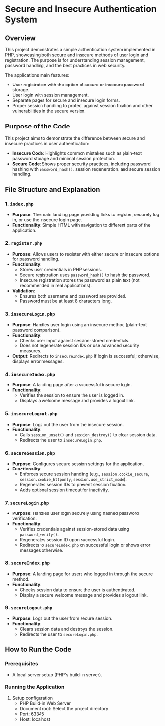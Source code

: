# Secure and Insecure Authentication System

## Overview
This project demonstrates a simple authentication system implemented in PHP, showcasing both secure and insecure methods of user login and registration. The purpose is for understanding session management, password handling, and the best practices in web security.

The applications main features:
- User registration with the option of secure or insecure password storage.
- User login with session management.
- Separate pages for secure and insecure login forms.
- Proper session handling to protect against session fixation and other vulnerabilities in the secure version.

## Purpose of the Code
This project aims to demonstrate the difference between secure and insecure practices in user authentication:
- **Insecure Code**: Highlights common mistakes such as plain-text password storage and minimal session protection.
- **Secure Code**: Shows proper security practices, including password hashing with `password_hash()`, session regeneration, and secure session handling.

## File Structure and Explanation

### 1. `index.php`
- **Purpose**: The main landing page providing links to register, securely log in, or use the insecure login page.
- **Functionality**: Simple HTML with navigation to different parts of the application.

### 2. `register.php`
- **Purpose**: Allows users to register with either secure or insecure options for password handling.
- **Functionality**: 
    - Stores user credentials in PHP sessions.
    - Secure registration uses `password_hash()` to hash the password.
    - Insecure registration stores the password as plain text (not recommended in real applications).
- **Validation**:
    - Ensures both username and password are provided.
    - Password must be at least 8 characters long.

### 3. `insecureLogin.php`
- **Purpose**: Handles user login using an insecure method (plain-text password comparison).
- **Functionality**:
    - Checks user input against session-stored credentials.
    - Does not regenerate session IDs or use advanced security measures.
- **Output**: Redirects to `insecureIndex.php` if login is successful; otherwise, displays error messages.

### 4. `insecureIndex.php`
- **Purpose**: A landing page after a successful insecure login.
- **Functionality**:
    - Verifies the session to ensure the user is logged in.
    - Displays a welcome message and provides a logout link.

### 5. `insecureLogout.php`
- **Purpose**: Logs out the user from the insecure session.
- **Functionality**:
    - Calls `session_unset()` and `session_destroy()` to clear session data.
    - Redirects the user to `insecureLogin.php`.

### 6. `secureSession.php`
- **Purpose**: Configures secure session settings for the application.
- **Functionality**:
    - Enforces secure session handling (e.g., `session.cookie_secure`, `session.cookie_httponly`, `session.use_strict_mode`).
    - Regenerates session IDs to prevent session fixation.
    - Adds optional session timeout for inactivity.

### 7. `secureLogin.php`
- **Purpose**: Handles user login securely using hashed password verification.
- **Functionality**:
    - Verifies credentials against session-stored data using `password_verify()`.
    - Regenerates session ID upon successful login.
    - Redirects to `secureIndex.php` on successful login or shows error messages otherwise.

### 8. `secureIndex.php`
- **Purpose**: A landing page for users who logged in through the secure method.
- **Functionality**:
    - Checks session data to ensure the user is authenticated.
    - Display a secure welcome message and provides a logout link.

### 9. `secureLogout.php`
- **Purpose**: Logs out the user from secure session.
- **Functionality**:
    - Clears session data and destroys the session.
    - Redirects the user to `secureLogin.php`.

## How to Run the Code

### Prerequisites
- A local server setup (PHP's build-in server).

### Running the Application
1. Setup configuration
    - PHP Build-in Web Server
    - Document root: Select the project directory
    - Port: 63345
    - Host: localhost
